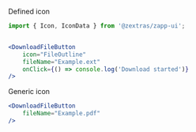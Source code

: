 Defined icon

```jsx
import { Icon, IconData } from '@zextras/zapp-ui';


<DownloadFileButton
    icon="FileOutline"
    fileName="Example.ext"
    onClick={() => console.log('Download started')}
/>
```

Generic icon

```jsx
<DownloadFileButton
    fileName="Example.pdf"
/>
```
